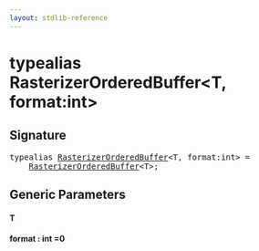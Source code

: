 ```yaml
---
layout: stdlib-reference
---
```


# typealias RasterizerOrderedBuffer\<T, format:int\>

## Signature

<pre>
<span class='code_keyword'>typealias</span> <a href="/stdlib-reference/types/RasterizerOrderedBuffer" class="code_type">RasterizerOrderedBuffer</a>&lt;<span class="code_type">T</span>, format:<span class="code_keyword">int</span>&gt; = 
    <a href="/stdlib-reference/types/RasterizerOrderedBuffer" class="code_type">RasterizerOrderedBuffer</a>&lt;<span class="code_type">T</span>&gt;;
</pre>

## Generic Parameters

#### T
#### format  : int =0

